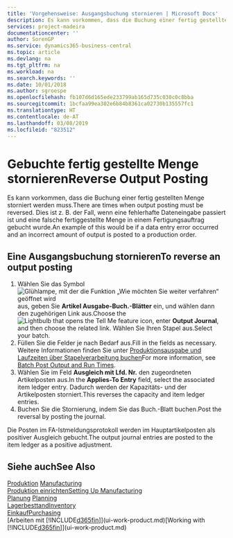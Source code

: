 ```yaml
---
title: 'Vorgehensweise: Ausgangsbuchung stornieren | Microsoft Docs'
description: Es kann vorkommen, dass die Buchung einer fertig gestellten Menge storniert werden muss. Dies ist z. B. der Fall, wenn eine fehlerhafte Dateneingabe passiert ist und eine falsche fertiggestellte Menge in einem Fertigungsauftrag gebucht wurde.
services: project-madeira
documentationcenter: ''
author: SorenGP
ms.service: dynamics365-business-central
ms.topic: article
ms.devlang: na
ms.tgt_pltfrm: na
ms.workload: na
ms.search.keywords: ''
ms.date: 10/01/2018
ms.author: sgroespe
ms.openlocfilehash: fb107d6d165ede233799ab165d735c030c0c8bba
ms.sourcegitcommit: 1bcfaa99ea302e6b84b8361ca02730b135557fc1
ms.translationtype: HT
ms.contentlocale: de-AT
ms.lasthandoff: 03/08/2019
ms.locfileid: "823512"
---
```

# <a name="reverse-output-posting"></a><span data-ttu-id="9eeeb-104">Gebuchte fertig gestellte Menge stornieren</span><span class="sxs-lookup"><span data-stu-id="9eeeb-104">Reverse Output Posting</span></span>
<span data-ttu-id="9eeeb-105">Es kann vorkommen, dass die Buchung einer fertig gestellten Menge storniert werden muss.</span><span class="sxs-lookup"><span data-stu-id="9eeeb-105">There are times when output posting must be reversed.</span></span> <span data-ttu-id="9eeeb-106">Dies ist z. B. der Fall, wenn eine fehlerhafte Dateneingabe passiert ist und eine falsche fertiggestellte Menge in einem Fertigungsauftrag gebucht wurde.</span><span class="sxs-lookup"><span data-stu-id="9eeeb-106">An example of this would be if a data entry error occurred and an incorrect amount of output is posted to a production order.</span></span>  

## <a name="to-reverse-an-output-posting"></a><span data-ttu-id="9eeeb-107">Eine Ausgangsbuchung stornieren</span><span class="sxs-lookup"><span data-stu-id="9eeeb-107">To reverse an output posting</span></span>  
1.  <span data-ttu-id="9eeeb-108">Wählen Sie das Symbol ![Glühlampe, mit der die Funktion „Wie möchten Sie weiter verfahren“ geöffnet wird](media/ui-search/search_small.png "Wie möchten Sie weiter verfahren?") aus, geben Sie **Artikel Ausgabe-Buch.-Blätter** ein, und wählen dann den zugehörigen Link aus.</span><span class="sxs-lookup"><span data-stu-id="9eeeb-108">Choose the ![Lightbulb that opens the Tell Me feature](media/ui-search/search_small.png "Tell me what you want to do") icon, enter **Output Journal**, and then choose the related link.</span></span> <span data-ttu-id="9eeeb-109">Wählen Sie Ihren Stapel aus.</span><span class="sxs-lookup"><span data-stu-id="9eeeb-109">Select your batch.</span></span>  
2. <span data-ttu-id="9eeeb-110">Füllen Sie die Felder je nach Bedarf aus.</span><span class="sxs-lookup"><span data-stu-id="9eeeb-110">Fill in the fields as necessary.</span></span> <span data-ttu-id="9eeeb-111">Weitere Informationen finden Sie unter [Produktionsausgabe und Laufzeiten über Stapelverarbeitung buchen](production-how-to-post-output-quantity.md)</span><span class="sxs-lookup"><span data-stu-id="9eeeb-111">For more information, see [Batch Post Output and Run Times](production-how-to-post-output-quantity.md).</span></span>
3.  <span data-ttu-id="9eeeb-112">Wählen Sie im Feld **Ausgleich mit Lfd. Nr.** den zugeordneten Artikelposten aus.</span><span class="sxs-lookup"><span data-stu-id="9eeeb-112">In the **Applies-To Entry** field, select the associated item ledger entry.</span></span> <span data-ttu-id="9eeeb-113">Dadurch werden der Kapazitäts- und der Artikelposten storniert.</span><span class="sxs-lookup"><span data-stu-id="9eeeb-113">This reverses the capacity and item ledger entries.</span></span>  
4. <span data-ttu-id="9eeeb-114">Buchen Sie die Stornierung, indem Sie das Buch.-Blatt buchen.</span><span class="sxs-lookup"><span data-stu-id="9eeeb-114">Post the reversal by posting the journal.</span></span>  

<span data-ttu-id="9eeeb-115">Die Posten im FA-Istmeldungsprotokoll werden im Hauptartikelposten als positiver Ausgleich gebucht.</span><span class="sxs-lookup"><span data-stu-id="9eeeb-115">The output journal entries are posted to the item ledger as a positive adjustment.</span></span>  

## <a name="see-also"></a><span data-ttu-id="9eeeb-116">Siehe auch</span><span class="sxs-lookup"><span data-stu-id="9eeeb-116">See Also</span></span>  
 <span data-ttu-id="9eeeb-117">[Produktion](production-manage-manufacturing.md)  </span><span class="sxs-lookup"><span data-stu-id="9eeeb-117">[Manufacturing](production-manage-manufacturing.md)  </span></span>  
 [<span data-ttu-id="9eeeb-118">Produktion einrichten</span><span class="sxs-lookup"><span data-stu-id="9eeeb-118">Setting Up Manufacturing</span></span>](production-configure-production-processes.md)  
 <span data-ttu-id="9eeeb-119">[Planung](production-planning.md)    </span><span class="sxs-lookup"><span data-stu-id="9eeeb-119">[Planning](production-planning.md)    </span></span>  
 [<span data-ttu-id="9eeeb-120">Lagerbesttand</span><span class="sxs-lookup"><span data-stu-id="9eeeb-120">Inventory</span></span>](inventory-manage-inventory.md)  
 [<span data-ttu-id="9eeeb-121">Einkauf</span><span class="sxs-lookup"><span data-stu-id="9eeeb-121">Purchasing</span></span>](purchasing-manage-purchasing.md)  
 <span data-ttu-id="9eeeb-122">[Arbeiten mit [!INCLUDE[d365fin](includes/d365fin_md.md)]](ui-work-product.md)</span><span class="sxs-lookup"><span data-stu-id="9eeeb-122">[Working with [!INCLUDE[d365fin](includes/d365fin_md.md)]](ui-work-product.md)</span></span>  
